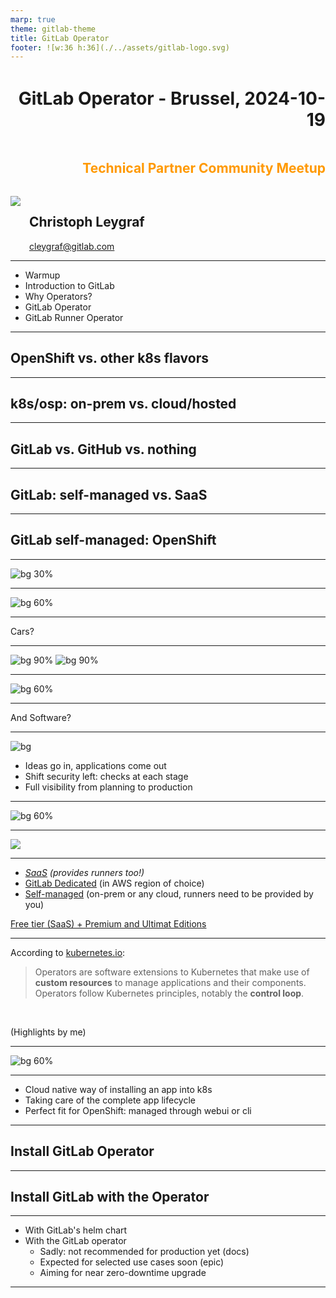 ```yaml
---
marp: true
theme: gitlab-theme
title: GitLab Operator
footer: ![w:36 h:36](./../assets/gitlab-logo.svg)
---
```


<div style="display:flex; flex-direction:column;">
    <h1 style="margin-top:1em;text-align:right">
      GitLab Operator - Brussel, 2024-10-19
    </h1>
    <h2 style="margin-bottom:1.5em;text-align:right;color:#FF9900">
      Technical Partner Community Meetup
    </h2>
    <div style="display:flex; flex-direction:row;">
        <div style="display:flex; flex-direction:row">
            <div>
                <img class="avatar" src="./../assets/avatar-chris.jpeg">
            </div>
            <div style="display:flex; flex-direction:column; justify-content:center; margin-left:1em">
                <h2>
                    Christoph Leygraf
                </h2>
                <a href= "mailto:cleygraf@gitlab.com">cleygraf@gitlab.com</a>
            </div>
        </div>
        <div style="display:flex; flex-direction:row; margin-left:2em">
        </div>
    </div>
</div>

---
<!-- header: "Agenda" -->

- Warmup
- Introduction to GitLab
- Why Operators?
- GitLab Operator
- GitLab Runner Operator

<!-- footer: ![w:36 h:36](./../assets/gitlab-logo.svg) -->
---
<!-- header:  "Please vote:" -->

## OpenShift vs. other k8s flavors

<!-- footer: ![w:36 h:36](./../assets/gitlab-logo.svg) -->
---
<!-- header:  "Please vote:" -->

## k8s/osp: on-prem vs. cloud/hosted

<!-- footer: ![w:36 h:36](./../assets/gitlab-logo.svg) -->
---
<!-- header:  "Please vote:" -->

## GitLab vs. GitHub vs. nothing 

<!-- footer: ![w:36 h:36](./../assets/gitlab-logo.svg) -->
---
<!-- header:  "Please vote:" -->

## GitLab: self-managed vs. SaaS 

<!-- footer: ![w:36 h:36](./../assets/gitlab-logo.svg) -->
---
<!-- header:  "Please vote:" -->

## GitLab self-managed: OpenShift

<!-- footer: ![w:36 h:36](./../assets/gitlab-logo.svg) -->
---
<!-- header:  "Slides online" -->

![bg 30%](./../assets/url-operator-prod.png)

<!-- footer: ##URL_OPERATOR_PROD## --->
---
<!-- header: ""  --> 

![bg 60%](./../assets/AI-powered_DevSecOps.png)

---

<div class="white-center"><p>Cars?</p></div>

---

![bg 90%](./../assets/motorwagen_1886.jpg)
![bg 90%](./../assets/c-class.jpg)

---

![bg 60%](./../assets/mb_manufactoring_line.jpg)

---
<!-- header: "" -->

<div class="white-center"><p>And Software?</p></div>

<!-- footer: ![w:36 h:36](./../assets/gitlab-logo.svg) -->
---
<!-- header: "GitLab's Software Factory Approach" -->

![bg](./../assets/software-factory.svg)

- Ideas go in, applications come out
- Shift security left: checks at each stage
- Full visibility from planning to production

<!-- footer: ![w:36 h:36](./../assets/gitlab-logo.svg) -->
---
<!-- header: ""  --> 

![bg 60%](./../assets/AI-powered_DevSecOps.png)

---
<!-- header:  "AI powered - in every stage & for everyone" -->

<img src="./../assets/GitLab AI Workflow.svg" class="center">

---
<!-- header: "GitLab's hosting options" -->

- *[SaaS](https://gitlab.com) (provides runners too!)*
- [GitLab Dedicated](https://about.gitlab.com/dedicated/) (in AWS region of choice)
- [Self-managed](https://about.gitlab.com/install/) (on-prem or any cloud, runners need to be provided by you)

[Free tier (SaaS) + Premium and Ultimat Editions](src/talk-track.md)

<!-- footer: ![w:36 h:36](./../assets/gitlab-logo.svg) -->
---
<!-- header: "Why Operators?"  --> 

According to [kubernetes.io](https://kubernetes.io/docs/concepts/extend-kubernetes/operator/):

> Operators are software extensions to Kubernetes that make use of **custom resources** to manage applications and their components. Operators follow Kubernetes principles, notably the **control loop**.

<br />

(Highlights by me)

---
<!-- header: "Why Operators?"  --> 

![bg 60%](./../assets/k8s-operator.png)

<!-- footer: Image from (CNCF)[https://www.cncf.io/blog/2022/06/15/kubernetes-operators-what-are-they-some-examples/]  --->
---
<!-- header: "Why Operators?"  --> 

- Cloud native way of installing an app into k8s
- Taking care of the complete app lifecycle
- Perfect fit for OpenShift: managed through webui or cli

<!-- footer: ![w:36 h:36](./../assets/gitlab-logo.svg) -->
---
<!-- header: "Demo time"  --> 

## Install GitLab Operator

<!-- footer: ![w:36 h:36](./../assets/gitlab-logo.svg) -->
---
<!-- header: "Demo time"  --> 

## Install GitLab with the Operator

<!-- footer: ![w:36 h:36](./../assets/gitlab-logo.svg) -->
---
<!-- header: "How to install GitLab on k8s"  --> 

- With GitLab's helm chart
- With the GitLab operator
  - Sadly: not recommended for production yet (docs)
  - Expected for selected use cases soon (epic)
  - Aiming for near zero-downtime upgrade

<!-- footer: ![w:36 h:36](./../assets/gitlab-logo.svg) -->
---
